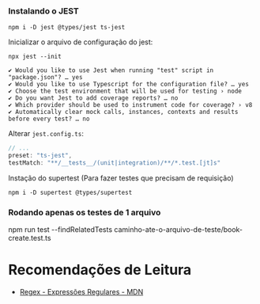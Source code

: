 ### Instalando o JEST

```
npm i -D jest @types/jest ts-jest
```

Inicializar o arquivo de configuração do jest:

```
npx jest --init
```

```
✔ Would you like to use Jest when running "test" script in "package.json"? … yes
✔ Would you like to use Typescript for the configuration file? … yes
✔ Choose the test environment that will be used for testing › node
✔ Do you want Jest to add coverage reports? … no
✔ Which provider should be used to instrument code for coverage? › v8
✔ Automatically clear mock calls, instances, contexts and results before every test? … no
```

Alterar `jest.config.ts`:

```typescript
// ...
preset: "ts-jest",
testMatch: "**/__tests__/(unit|integration)/**/*.test.[jt]s"
```

Instação do supertest (Para fazer testes que precisam de requisição)

```
npm i -D supertest @types/supertest
```

### Rodando apenas os testes de 1 arquivo

npm run test --findRelatedTests caminho-ate-o-arquivo-de-teste/book-create.test.ts

# Recomendações de Leitura

- [Regex - Expressões Regulares - MDN](https://developer.mozilla.org/pt-BR/docs/Web/JavaScript/Guide/Regular_expressions)
